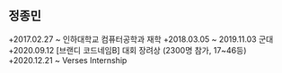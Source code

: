 ## 정종민

+2017.02.27 ~ 인하대학교 컴퓨터공학과 재학
+2018.03.05 ~ 2019.11.03 군대
+2020.09.12 [브랜디 코드네임B] 대회 장려상 (2300명 참가, 17~46등)
+2020.12.21 ~ Verses Internship
